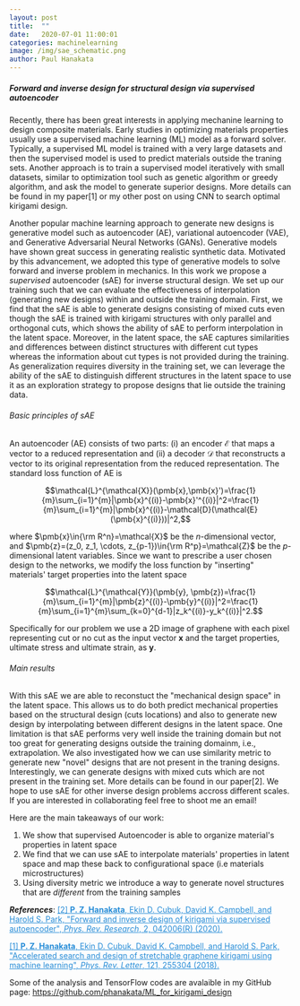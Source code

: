 ```yaml
---
layout: post
title:  ""
date:   2020-07-01 11:00:01
categories: machinelearning
image: /img/sae_schematic.png
author: Paul Hanakata
---
```

##### Forward and inverse design for structural design via supervised autoencoder
Recently, there has been great interests in applying mechanine learning to design composite materials. Early studies in optimizing materials properties usually use a supervised machine learning (ML) model as a forward solver. Typically, a supervised ML model is trained with a very large datasets and then the supervised model is used to predict materials outside the traning sets. Another approach is to train a supervised model iteratively with small datasets, similar to optimization tool such as  genetic algorithm or greedy algorithm, and ask the model to generate superior designs. More details can be found in my paper[1] or my other post on using CNN to search optimal kirigami design. 

Another popular machine learning approach to generate new designs is generative model such as autoencoder (AE), variational autoencoder (VAE), and Generative Adversarial Neural Networks (GANs). Generative models have shown great success in generating realistic synthetic data. Motivated by this advancement, we adopted this type of generative models to solve forward and inverse problem in mechanics. In this work we propose a *supervised* autoencoder (sAE) for inverse structural design. We set up our training such that we can evaluate the effectiveness of interpolation (generating new designs) within and outside the training domain. First, we find that the sAE is able to generate designs consisting of mixed cuts even though the sAE is trained with kirigami structures with only parallel and orthogonal cuts, which shows the ability of sAE to perform interpolation in the latent space. Moreover, in the latent space, the sAE captures similarities and differences between distinct structures with different cut types whereas the information about cut types is not provided during the training. As generalization requires diversity in the training set, we can leverage the ability of the sAE to distinguish different structures in the latent space to use it as an exploration strategy to propose designs that lie outside the training data.

###### Basic principles of sAE 
An autoencoder (AE) consists of two parts: (i) an encoder $\mathcal{E}$ that maps a vector to a reduced representation and (ii) a decoder $\mathcal{D}$ that reconstructs a vector to its original representation from the reduced representation. The standard loss function of AE is

$$\mathcal{L}^{\mathcal{X}}(\pmb{x},\pmb{x}')=\frac{1}{m}\sum_{i=1}^{m}|\pmb{x}^{(i)}-\pmb{x}'^{(i)}|^2=\frac{1}{m}\sum_{i=1}^{m}|\pmb{x}^{(i)}-\mathcal{D}(\mathcal{E}(\pmb{x}^{(i)}))|^2,$$

where $\pmb{x}\in{\rm R^n}=\mathcal{X}$ be the $n$-dimensional vector, and $\pmb{z}=(z_0, z_1, \cdots, z_{p-1})\in{\rm R^p}=\mathcal{Z}$ be the $p$-dimensional latent variables. Since we want to prescribe a user chosen design to the networks, we modify the loss function by "inserting" materials' target properties into the latent space 

$$\mathcal{L}^{\mathcal{Y}}(\pmb{y}, \pmb{z})=\frac{1}{m}\sum_{i=1}^{m}|\pmb{z}^{(i)}-\pmb{y}^{(i)}|^2=\frac{1}{m}\sum_{i=1}^{m}\sum_{k=0}^{d-1}|z_k^{(i)}-y_k^{(i)}|^2.$$

Specifically for our problem we use a 2D image of graphene with each pixel representing cut or no cut as the input vector $\pmb{x}$ and the target properties, ultimate stress and ultimate strain, as $\pmb{y}$. 

###### Main results 
With this sAE we are able to reconstuct the "mechanical design space" in the latent space. This allows us to do both predict mechanical properties based on the structural design (cuts locations) and also to generate new design by interpolating between different designs in the latent space. One limitation is that sAE performs very well inside the training domain but not too great for generating designs outside the training domainm, i.e., extrapolation. We  also investigated how we can use similarity metric to generate new "novel" designs that are not present in the traning designs. Interestingly, we can generate designs with mixed cuts which are not present in the training set. More details can be found in our paper[2]. We hope to use sAE for other inverse design problems accross different scales. If you are interested in collaborating feel free to shoot me an email! 

Here are the main takeaways of our work:
1. We show that supervised Autoencoder is able to organize material's properties in latent space
2. We find that we can use sAE to interpolate materials' properties in latent space and map these back to configurational space (i.e materials microstructures)
3. Using diversity metric we introduce a way to generate novel structures that are *different* from the training samples 

***References***:
<a href="https://journals.aps.org/prresearch/abstract/10.1103/PhysRevResearch.2.042006" style="color:#268cd7">[2] **P. Z. Hanakata**, Ekin D. Cubuk, David K. Campbell, and Harold S. Park, "Forward and inverse design of kirigami via supervised autoencoder", *Phys. Rev. Research*, 2, 042006(R)  (2020).</a>

<a href="https://journals.aps.org/prl/abstract/10.1103/PhysRevLett.121.255304" style="color:#268cd7">[1] **P. Z. Hanakata**, Ekin D. Cubuk, David K. Campbell, and Harold S. Park, "Accelerated search and design of stretchable graphene kirigami using machine learning", *Phys. Rev. Letter*, 121, 255304 (2018).</a>

Some of the analysis and TensorFlow codes are avalaible in my GitHub page: <a href="https://github.com/phanakata/ML_for_kirigami_design" style="color:#268cd7"> https://github.com/phanakata/ML_for_kirigami_design</a>

